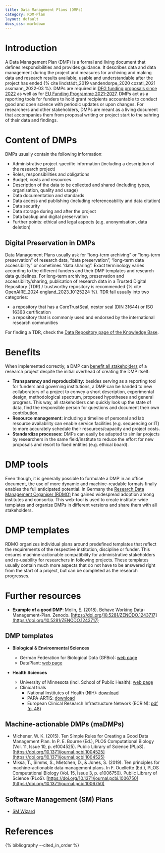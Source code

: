 ```yaml
---
title: Data Management Plans (DMPs)
category: RDM-Plan
layout: default
docs_css: markdown
---
```


# Introduction
A Data Management Plan (DMP) is a formal and living document that defines responsibilities and provides guidance. It describes data and data management during the project and measures for archiving and making data and research results available, usable and understandable after the project has ended {% cite lindstädt_2019 vandendorpe_2020 cozatl_2021 assmann_2022-03 %}. DMPs are required in [DFG funding proposals since 2022](https://www.dfg.de/en/research_funding/announcements_proposals/2022/info_wissenschaft_22_25/index.html) as well as for [EU Funding Programme 2021-2027](https://ec.europa.eu/info/funding-tenders/opportunities/docs/2021-2027/common/guidance/aga_en.pdf). DMPs act as a reporting tools for funders to hold grant recipients accountable to conduct good and open science with periodic updates or upon changes. For researchers and other stakeholders, DMPs are meant as a living document that accompanies them from proposal writing or project start to the sahring of their data and findings.

# Content of DMPs
DMPs usually contain the following information:
* Administrative project-specific information (including a description of the research project)
* Roles, responsibilities and obligations
* Budget, costs and resources
* Description of the data to be collected and shared (including types, organisation, quality and usage)
* Data documentation and standards
* Data access and publishing (including referenceability and data citation)
* Data security
* Data storage during and after the project
* Data backup and digital preservation
* Further points: ethical and legal aspects (e.g. anonymisation, data deletion)

## Digital Preservation in DMPs
Data Management Plans usually ask for “long-term archiving” or “long-term preservation” of research data, “data preservation”, “long-term data accessibility” or sometimes “data sharing”. Exact terminology varies according to the different funders and their DMP templates and research data guidelines.
For long-term archiving, preservation and accessibility/sharing, publication of research data in a Trusted Digital Repository (TDR) / trustworthy repository is recommended {% cite OpenAIRE_2024 england_2023_10125224 %}. TDR fall usually into two categories:
* a repository that has a CoreTrustSeal, nestor seal (DIN 31644) or ISO 16363 certification
* a repository that is commonly used and endorsed by the international research communities

For finding a TDR, check the [Data Repository page of the Knowledge Base](https://nfdi4microbiota.github.io/nfdi4microbiota-knowledge-base/Research-Data-Management/22-data-repositories).

# Benefits
When implemented correctly, a DMP can [benefit all stakeholders](https://doi.org/10.1371/journal.pcbi.1006750) of a research project despite the initial overhead of creating the DMP itself:

- **Transparency and reproducibility:** besides serving as a reporting tool for funders and governing institutions, a DMP can be handed to new collaborators of a project to convey a short description, experimental design, methodological spectrum, proposed hypotheses and general progress. This way, all stakeholders can quickly look up the state of data, find the responsible person for questions and document their own contribution.
- **Resource management:** including a timeline of personal and lab resource availability can enable service facilities (e.g. sequencing or IT) to more accurately schedule their resources/capacity and project costs.
- **Standardize processes:** DMPs can easily be adapted to similar projects by researchers in the same field/institute to reduce the effort for new proposals and resort to fixed entities (e.g. ethical board).

# DMP tools
Even though, it is generally possible to formulate a DMP in an office document, the use of more dynamic and machine-readable formats finally enables the full anticipated potential.
In Germany the [Research Data Management Organiser (RDMO)](https://rdmorganiser.github.io/) has gained widespread adoption among institutes and consortia.
This web-tool is used to create institute-wide templates and organize DMPs in different versions and share them with all stakeholders.

# DMP templates
RDMO organizes individual plans around predefined templates that reflect the requirements of the respective institution, discipline or funder.
This ensures machine-actionable compatibility for administrative stakeholders and re-usability for researchers in following projects.
These templates usually contain much more aspects that do not have to be answered right from the start of a project, but can be completed as the research progresses.

# Further resources
* **Example of a good DMP**: Molin, E. (2018). Behave Working Data-Management-Plan. Zenodo. [https://doi.org/10.5281/ZENODO.1243717](https://doi.org/10.5281/ZENODO.1243717)

## DMP templates
* **Biological & Environmental Sciences**
    * German Federation for Biological Data (GFBio): [web page](https://dmp.gfbio.org/)
    * DataPlant: [web page](https://nfdi4plants.de/dataplan/)

* **Health Sciences**
    * University of Minnesota (incl. School of Public Health): [web page](https://www.lib.umn.edu/services/data/dmp-examples)
    * Clinical trials
        * National Institutes of Health (NIH): [download](https://www.nidcr.nih.gov/sites/default/files/2018-03/clinical-data-management-plan-template_0.docx)
        * PAPA-ARTiS: [download](https://ec.europa.eu/research/participants/documents/downloadPublic?documentIds=080166e5b6899b9b&appId=PPGMS)
        * European Clinical Research Infrastructure Network (ECRIN): [pdf (p. 48)](https://ecrin.org/sites/default/files/Data%20centre%20certification/Standards%20v4%20201804.pdf)

## Machine-actionable DMPs (maDMPs)
* Michener, W. K. (2015). Ten Simple Rules for Creating a Good Data Management Plan. In P. E. Bourne (Ed.), PLOS Computational Biology (Vol. 11, Issue 10, p. e1004525). Public Library of Science (PLoS). [https://doi.org/10.1371/journal.pcbi.1004525](https://doi.org/10.1371/journal.pcbi.1004525)
* Miksa, T., Simms, S., Mietchen, D., & Jones, S. (2019). Ten principles for machine-actionable data management plans. In F. Ouellette (Ed.), PLOS Computational Biology (Vol. 15, Issue 3, p. e1006750). Public Library of Science (PLoS). [https://doi.org/10.1371/journal.pcbi.1006750](https://doi.org/10.1371/journal.pcbi.1006750)

## Software Management (SM) Plans
* [SM Wizard](https://smw.ds-wizard.org/)

# References
{% bibliography --cited_in_order %}
